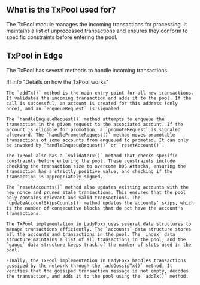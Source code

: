 ## What is the TxPool used for?

The TxPool module manages the incoming transactions for processing. It maintains a list of unprocessed transactions and ensures they conform to specific constraints before entering the pool.

## TxPool in Edge

The TxPool has several methods to handle incoming transactions.

!!! info "Details on how the TxPool works"

    The `addTx()` method is the main entry point for all new transactions. It validates the incoming transaction and adds it to the pool. If the call is successful, an account is created for this address (only once), and an `enqueueRequest` is signaled.

    The `handleEnqueueRequest()` method attempts to enqueue the transaction in the given request to the associated account. If the account is eligible for promotion, a `promoteRequest` is signaled afterward. The `handlePromoteRequest()` method moves promotable transactions of some accounts from enqueued to promoted. It can only be invoked by `handleEnqueueRequest()` or `resetAccount()`.

    The TxPool also has a `validateTx()` method that checks specific constraints before entering the pool. These constraints include checking the transaction size to overcome DOS Attacks, ensuring the transaction has a strictly positive value, and checking if the transaction is appropriately signed.

    The `resetAccounts()` method also updates existing accounts with the new nonce and prunes stale transactions. This ensures that the pool only contains relevant and valid transactions. The `updateAccountSkipsCounts()` method updates the accounts' skips, which is the number of consecutive blocks that do not have the account's transactions.

    The TxPool implementation in LadyFoxx uses several data structures to manage transactions efficiently. The `accounts` data structure stores all the accounts and transactions in the pool. The `index` data structure maintains a list of all transactions in the pool, and the `gauge` data structure keeps track of the number of slots used in the pool.

    Finally, the TxPool implementation in LadyFoxx handles transactions gossiped by the network through the `addGossipTx()` method. It verifies that the gossiped transaction message is not empty, decodes the transaction, and adds it to the pool using the `addTx()` method.
